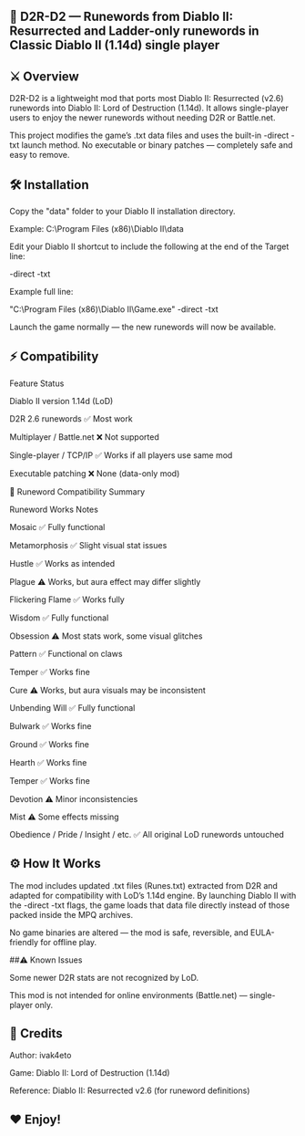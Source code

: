## 🧩 D2R-D2 — Runewords from Diablo II: Resurrected and Ladder-only runewords in Classic Diablo II (1.14d) single player

## ⚔️ Overview

D2R-D2 is a lightweight mod that ports most Diablo II: Resurrected (v2.6) runewords into Diablo II: Lord of Destruction (1.14d).
It allows single-player users to enjoy the newer runewords without needing D2R or Battle.net.

This project modifies the game’s .txt data files and uses the built-in -direct -txt launch method.
No executable or binary patches — completely safe and easy to remove.

## 🛠️ Installation

Copy the "data" folder to your Diablo II installation directory.

Example:
C:\Program Files (x86)\Diablo II\data


Edit your Diablo II shortcut to include the following at the end of the Target line:

-direct -txt


Example full line:

"C:\Program Files (x86)\Diablo II\Game.exe" -direct -txt


Launch the game normally — the new runewords will now be available.


## ⚡ Compatibility

Feature	Status

Diablo II version	1.14d (LoD)

D2R 2.6 runewords	✅ Most work

Multiplayer / Battle.net	❌ Not supported

Single-player / TCP/IP	✅ Works if all players use same mod

Executable patching	❌ None (data-only mod)

💎 Runeword Compatibility Summary

Runeword	Works	Notes

Mosaic	✅	Fully functional

Metamorphosis	✅	Slight visual stat issues

Hustle	✅	Works as intended

Plague	⚠️	Works, but aura effect may differ slightly

Flickering Flame	✅	Works fully

Wisdom	✅	Fully functional

Obsession	⚠️	Most stats work, some visual glitches

Pattern	✅	Functional on claws

Temper	✅	Works fine

Cure	⚠️	Works, but aura visuals may be inconsistent

Unbending Will	✅	Fully functional

Bulwark	✅	Works fine

Ground	✅	Works fine

Hearth	✅	Works fine

Temper	✅	Works fine

Devotion	⚠️	Minor inconsistencies

Mist	⚠️	Some effects missing

Obedience / Pride / Insight / etc.	✅	All original LoD runewords untouched


## ⚙️ How It Works

The mod includes updated .txt files (Runes.txt) extracted from D2R and adapted for compatibility with LoD’s 1.14d engine.
By launching Diablo II with the -direct -txt flags, the game loads that data file directly instead of those packed inside the MPQ archives.

No game binaries are altered — the mod is safe, reversible, and EULA-friendly for offline play.


##⚠️ Known Issues

Some newer D2R stats are not recognized by LoD.

This mod is not intended for online environments (Battle.net) — single-player only.


## 💬 Credits

Author: ivak4eto

Game: Diablo II: Lord of Destruction (1.14d)

Reference: Diablo II: Resurrected v2.6 (for runeword definitions)

## ❤️ Enjoy!
